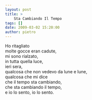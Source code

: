 ```yaml
---
layout: post
title: >
    Sta Cambiando Il Tempo
tags: []
date: 2009-03-02 15:20:00
author: pietro
---
```

Ho ritagliato<br/>molte gocce eran cadute,<br/>mi sono rialzato,<br/>in tutta quella luce,<br/>ieri sera,<br/>qualcosa che non vedevo da lune e lune,<br/>qualcosa che mi dice<br/>che il tempo sta cambiando,<br/>che sta cambiando il tempo,<br/>e io lo sento, io lo sento.
